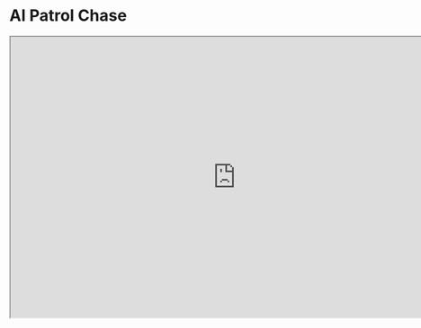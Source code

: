 # AI Patrol Chase

<p><iframe title="YouTube video player" src="https://www.youtube.com/embed/qXlvmpTQEXE?si=_dlYOHpijq8sYX_0" width="800" height="500" allowfullscreen="allowfullscreen" allow="accelerometer; autoplay; clipboard-write; encrypted-media; gyroscope; picture-in-picture; web-share"></iframe></p>